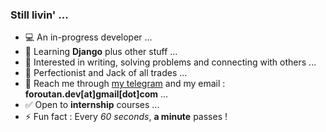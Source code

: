 ### Still livin' ...

- 💻 An in-progress developer ...
- 🌱 Learning **Django** plus other stuff ...
- 📝 Interested in writing, solving problems and connecting with others ...
- 🗻 Perfectionist and Jack of all trades ...
- 💬 Reach me through [my telegram](https://t.me/mforoutann) and my email : **foroutan.dev[at]gmail[dot]com** ...
- ✅ Open to **internship** courses ...
- ⚡ Fun fact : Every _60 seconds_, __a minute__ passes !
